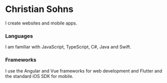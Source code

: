 # Christian Sohns

I create websites and mobile apps.

### Languages
I am familiar with JavaScript, TypeScript, C#, Java and Swift.

### Frameworks
I use the Angular and Vue frameworks for web development and Flutter and the standard iOS SDK for mobile.
